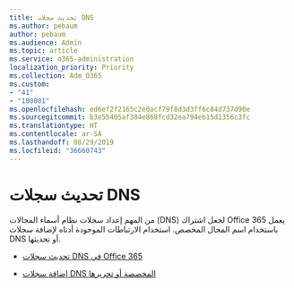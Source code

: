 ```yaml
---
title: تحديث سجلات DNS
ms.author: pebaum
author: pebaum
ms.audience: Admin
ms.topic: article
ms.service: o365-administration
localization_priority: Priority
ms.collection: Adm_O365
ms.custom:
- "41"
- "100001"
ms.openlocfilehash: ed6ef2f2165c2e0acf79f8d3d3ff6c84d737d90e
ms.sourcegitcommit: b3e55405af384e868fcd32ea794eb15d1356c3fc
ms.translationtype: HT
ms.contentlocale: ar-SA
ms.lasthandoff: 08/29/2019
ms.locfileid: "36660743"
---
```

# <a name="update-dns-records"></a>تحديث سجلات DNS

من المهم إعداد سجلات نظام أسماء المجالات (DNS) لجعل اشتراك Office 365 يعمل باستخدام اسم المجال المخصص. استخدام الارتباطات الموجودة أدناه لإضافة سجلات DNS أو تحديثها.
  
- [تحديث سجلات DNS في Office 365](https://support.office.com/article/B0F3FDCA-8A80-4E8E-9EF3-61E8A2A9AB23)

- [إضافة سجلات DNS المخصصة أو تحريرها](https://support.office.com/article/AF00A516-DD39-4EDA-AF3E-1EAF686C8DC9)
